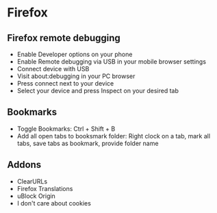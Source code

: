 # Firefox

## Firefox remote debugging

- Enable Developer options on your phone
- Enable Remote debugging via USB in your mobile browser settings
- Connect device with USB
- Visit about:debugging in your PC browser
- Press connect next to your device
- Select your device and press Inspect on your desired tab

## Bookmarks

- Toggle Bookmarks: Ctrl + Shift + B
- Add all open tabs to booksmark folder: Right clock on a tab, mark all tabs, save tabs as bookmark, provide folder name

## Addons

- ClearURLs
- Firefox Translations
- uBlock Origin
- I don't care about cookies
